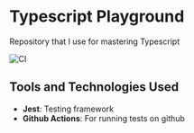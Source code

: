 # Typescript Playground

Repository that I use for mastering Typescript

![CI](https://github.com/TomJan533/shopNest/actions/workflows/ci.yml/badge.svg)

## Tools and Technologies Used

- **Jest**: Testing framework
- **Github Actions**: For running tests on github

